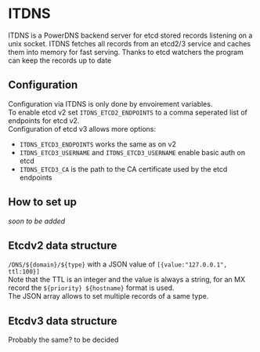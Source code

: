 # ITDNS
ITDNS is a PowerDNS backend server for etcd stored records listening on a unix socket. ITDNS fetches all records from an etcd2/3
service and caches them into memory for fast serving. Thanks to etcd watchers the program can keep the records up to date

## Configuration
Configuration via ITDNS is only done by envoirement variables.  
To enable etcd v2 set `ITDNS_ETCD2_ENDPOINTS` to a comma seperated list of endpoints for etcd v2.  
Configuration of etcd v3 allows more options:
* `ITDNS_ETCD3_ENDPOINTS` works the same as on v2
* `ITDNS_ETCD3_USERNAME` and `ITDNS_ETCD3_USERNAME` enable basic auth on etcd
* `ITDNS_ETCD3_CA` is the path to the CA certificate used by the etcd endpoints

## How to set up
*soon to be added*

## Etcdv2 data structure
`/DNS/${domain}/${type}` with a JSON value of `[{value:"127.0.0.1", ttl:100}]`  
Note that the TTL is an integer and the value is always a string, for an MX record the `${priority} ${hostname}` format is used.  
The JSON array allows to set multiple records of a same type.

## Etcdv3 data structure
Probably the same? to be decided
